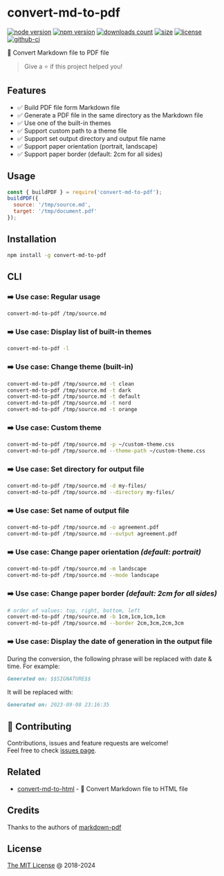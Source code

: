 # convert-md-to-pdf

[![node version](https://img.shields.io/node/v/convert-md-to-pdf.svg)](https://www.npmjs.com/package/convert-md-to-pdf)
[![npm version](https://badge.fury.io/js/convert-md-to-pdf.svg)](https://badge.fury.io/js/convert-md-to-pdf)
[![downloads count](https://img.shields.io/npm/dt/convert-md-to-pdf.svg)](https://www.npmjs.com/package/convert-md-to-pdf)
[![size](https://packagephobia.com/badge?p=convert-md-to-pdf)](https://packagephobia.com/result?p=convert-md-to-pdf)
[![license](https://img.shields.io/npm/l/convert-md-to-pdf.svg)](https://piecioshka.mit-license.org)
[![github-ci](https://github.com/piecioshka/convert-md-to-pdf/actions/workflows/testing.yml/badge.svg)](https://github.com/piecioshka/convert-md-to-pdf/actions/workflows/testing.yml)

🔨 Convert Markdown file to PDF file

> Give a ⭐️ if this project helped you!

## Features

* ✅ Build PDF file form Markdown file
* ✅ Generate a PDF file in the same directory as the Markdown file
* ✅ Use one of the built-in themes
* ✅ Support custom path to a theme file
* ✅ Support set output directory and output file name
* ✅ Support paper orientation (portrait, landscape)
* ✅ Support paper border (default: 2cm for all sides)

## Usage

```js
const { buildPDF } = require('convert-md-to-pdf');
buildPDF({
  source: '/tmp/source.md',
  target: '/tmp/document.pdf'
});
```

## Installation

```bash
npm install -g convert-md-to-pdf
```

## CLI

### ➡️ Use case: Regular usage

```bash
convert-md-to-pdf /tmp/source.md
```

### ➡️ Use case: Display list of built-in themes

```bash
convert-md-to-pdf -l
```

### ➡️ Use case: Change theme (built-in)

```bash
convert-md-to-pdf /tmp/source.md -t clean
convert-md-to-pdf /tmp/source.md -t dark
convert-md-to-pdf /tmp/source.md -t default
convert-md-to-pdf /tmp/source.md -t nord
convert-md-to-pdf /tmp/source.md -t orange
```

### ➡️ Use case: Custom theme

```bash
convert-md-to-pdf /tmp/source.md -p ~/custom-theme.css
convert-md-to-pdf /tmp/source.md --theme-path ~/custom-theme.css
```

### ➡️ Use case: Set directory for output file

```bash
convert-md-to-pdf /tmp/source.md -d my-files/
convert-md-to-pdf /tmp/source.md --directory my-files/
```

### ➡️ Use case: Set name of output file

```bash
convert-md-to-pdf /tmp/source.md -o agreement.pdf
convert-md-to-pdf /tmp/source.md --output agreement.pdf
```

### ➡️ Use case: Change paper orientation _(default: portrait)_

```bash
convert-md-to-pdf /tmp/source.md -m landscape
convert-md-to-pdf /tmp/source.md --mode landscape
```

### ➡️ Use case: Change paper border _(default: 2cm for all sides)_

```bash
# order of values: top, right, bottom, left
convert-md-to-pdf /tmp/source.md -b 1cm,1cm,1cm,1cm
convert-md-to-pdf /tmp/source.md --border 2cm,3cm,2cm,3cm
```

### ➡️ Use case: Display the date of generation in the output file

During the conversion, the following phrase will be replaced with date & time.
For example:

```md
Generated on: $$SIGNATURE$$
```

It will be replaced with:

```md
Generated on: 2023-09-08 23:16:35
```

## 🤝 Contributing

Contributions, issues and feature requests are welcome!<br />
Feel free to check [issues page](/issues/).

## Related

- [convert-md-to-html](https://github.com/piecioshka/convert-md-to-html) - 🔨 Convert Markdown file to HTML file

## Credits

Thanks to the authors of [markdown-pdf](https://github.com/alanshaw/markdown-pdf)

## License

[The MIT License](https://piecioshka.mit-license.org) @ 2018-2024
